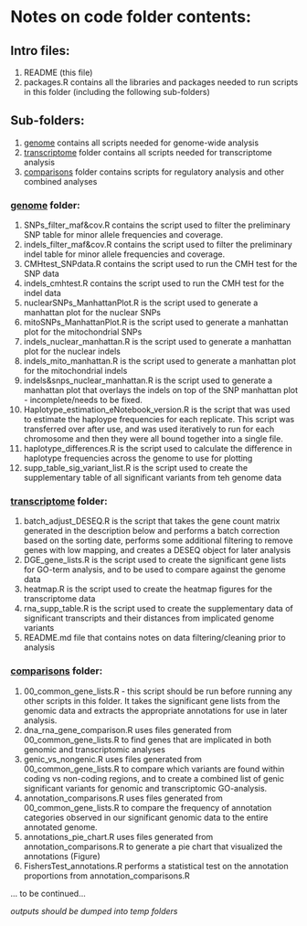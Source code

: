 #  Notes on code folder contents: 

## Intro files: 

1) README (this file)
2) packages.R contains all the libraries and packages needed to run scripts in this folder (including the following sub-folders)

##  Sub-folders: 

1) [genome](/code/genome) contains all scripts needed for genome-wide analysis
2) [transcriptome](/code/transcriptome) folder contains all scripts needed for transcriptome analysis
3) [comparisons](/comparisons) folder contains scripts for regulatory analysis and other combined analyses

### [genome](/code/genome) folder: 

1) SNPs_filter_maf&cov.R contains the script used to filter the preliminary SNP table for minor allele frequencies and coverage. 
2) indels_filter_maf&cov.R contains the script used to filter the preliminary indel table for minor allele frequencies and coverage.
3) CMHtest_SNPdata.R contains the script used to run the CMH test for the SNP data
4) indels_cmhtest.R contains the script used to run the CMH test for the indel data
5) nuclearSNPs_ManhattanPlot.R is the script used to generate a manhattan plot for the nuclear SNPs
6) mitoSNPs_ManhattanPlot.R is the script used to generate a manhattan plot for the mitochondrial SNPs
7) indels_nuclear_manhattan.R is the script used to generate a manhattan plot for the nuclear indels
8) indels_mito_manhattan.R is the script used to generate a manhattan plot for the mitochondrial indels
9) indels&snps_nuclear_manhattan.R is the script used to generate a manhattan plot that overlays the indels on top of the SNP manhattan plot - incomplete/needs to be fixed.
10) Haplotype_estimation_eNotebook_version.R is the script that was used to estimate the haploype frequencies for each replicate. This script was transferred over after use, and was used iteratively to run for each chromosome and then they were all bound together into a single file. 
11) haplotype_differences.R is the script used to calculate the difference in haplotype frequencies across the genome to use for plotting
12) supp_table_sig_variant_list.R is the script used to create the supplementary table of all significant variants from teh genome data

### [transcriptome](/code/transcriptome) folder:

1) batch_adjust_DESEQ.R is the script that takes the gene count matrix generated in the description below and performs a batch correction based on the sorting date, performs some additional filtering to remove genes with low mapping, and creates a DESEQ object for later analysis
2) DGE_gene_lists.R is the script used to create the significant gene lists for GO-term analysis, and to be used to compare against the genome data
3) heatmap.R is the script used to create the heatmap figures for the transcriptome data
4) rna_supp_table.R is the script used to create the supplementary data of significant transcripts and their distances from implicated genome variants
5) README.md file that contains notes on data filtering/cleaning prior to analysis

### [comparisons](/comparisons) folder: 
1) 00_common_gene_lists.R - this script should be run before running any other scripts in this folder. It takes the significant gene lists from the genomic data and extracts the appropriate annotations for use in later analysis.
2) dna_rna_gene_comparison.R uses files generated from 00_common_gene_lists.R to find genes that are implicated in both genomic and transcriptomic analyses
3) genic_vs_nongenic.R uses files generated from 00_common_gene_lists.R to compare which variants are found within coding vs non-coding regions, and to create a combined list of genic significant variants for genomic and transcriptomic GO-analysis.
4) annotation_comparisons.R uses files generated from 00_common_gene_lists.R to compare the frequency of annotation categories observed in our significant genomic data to the entire annotated genome.
5) annotations_pie_chart.R uses files generated from annotation_comparisons.R to generate a pie chart that visualized the annotations (Figure)
6) FishersTest_annotations.R performs a statistical test on the annotation proportions from annotation_comparisons.R


... to be continued...


_outputs should be dumped into temp folders_

